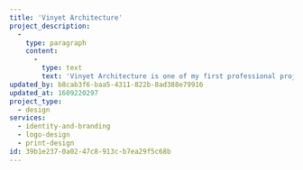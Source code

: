 ```yaml
---
title: 'Vinyet Architecture'
project_description:
  -
    type: paragraph
    content:
      -
        type: text
        text: 'Vinyet Architecture is one of my first professional projects. I was approached to develop a full identity package, including merchandise, for the firm in the spring of 2013. I lead the design process with my team at ninebar and developed a lasting, memorable identity that they continue to use to this day.'
updated_by: b8cab3f6-baa5-4311-822b-8ad388e79916
updated_at: 1609220297
project_type:
  - design
services:
  - identity-and-branding
  - logo-design
  - print-design
id: 39b1e237-0a02-47c8-913c-b7ea29f5c68b
---
```

